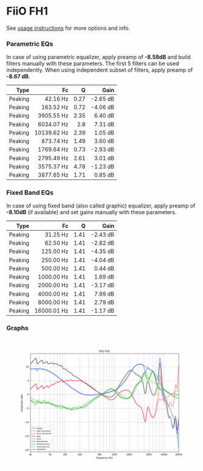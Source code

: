# FiiO FH1
See [usage instructions](https://github.com/jaakkopasanen/AutoEq#usage) for more options and info.

### Parametric EQs
In case of using parametric equalizer, apply preamp of **-8.58dB** and build filters manually
with these parameters. The first 5 filters can be used independently.
When using independent subset of filters, apply preamp of **-8.67 dB**.

| Type    | Fc          |    Q | Gain     |
|--------:|------------:|-----:|---------:|
| Peaking | 42.16 Hz    | 0.27 | -2.65 dB |
| Peaking | 163.52 Hz   | 0.72 | -4.06 dB |
| Peaking | 3905.55 Hz  | 2.35 | 6.40 dB  |
| Peaking | 6034.07 Hz  | 2.8  | 7.31 dB  |
| Peaking | 10139.62 Hz | 2.39 | 1.05 dB  |
| Peaking | 873.74 Hz   | 1.49 | 3.60 dB  |
| Peaking | 1769.64 Hz  | 0.73 | -2.93 dB |
| Peaking | 2795.49 Hz  | 2.61 | 3.01 dB  |
| Peaking | 3575.37 Hz  | 4.78 | -1.23 dB |
| Peaking | 3877.65 Hz  | 1.71 | 0.85 dB  |

### Fixed Band EQs
In case of using fixed band (also called graphic) equalizer, apply preamp of **-8.10dB**
(if available) and set gains manually with these parameters.

| Type    | Fc          |    Q | Gain     |
|--------:|------------:|-----:|---------:|
| Peaking | 31.25 Hz    | 1.41 | -2.43 dB |
| Peaking | 62.50 Hz    | 1.41 | -2.82 dB |
| Peaking | 125.00 Hz   | 1.41 | -4.35 dB |
| Peaking | 250.00 Hz   | 1.41 | -4.04 dB |
| Peaking | 500.00 Hz   | 1.41 | 0.44 dB  |
| Peaking | 1000.00 Hz  | 1.41 | 1.69 dB  |
| Peaking | 2000.00 Hz  | 1.41 | -3.17 dB |
| Peaking | 4000.00 Hz  | 1.41 | 7.99 dB  |
| Peaking | 8000.00 Hz  | 1.41 | 2.79 dB  |
| Peaking | 16000.01 Hz | 1.41 | -1.17 dB |

### Graphs
![](./FiiO%20FH1.png)